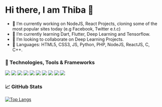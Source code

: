 # Hi there, I am Thiba 👋

- 🔭 I’m currently working on NodeJS, React Projects, cloning some of the most popular sites today (e.g Facebook, Twitter e.t.c) 
- 🌱 I’m currently learning Dart, Flutter, Deep Learning and Tensorflow.
- 👯 I’m looking to collaborate on Deep Learning Projects.
- 📢 Languages: HTML5, CSS3, JS, Python, PHP, NodeJS, ReactJS, C, C++.


### 🔧 Technologies, Tools & Frameworks
![](https://img.shields.io/badge/OS-Linux-informational?style=flat&logo=linux&logoColor=white&color=2bbc8a)
![](https://img.shields.io/badge/Editor-V_S_Code-informational?style=flat&logo=visualstudiocode&logoColor=white&color=2bbc8a)
![](https://img.shields.io/badge/Code-Python-informational?style=flat&logo=python&logoColor=white&color=2bbc8a)
![](https://img.shields.io/badge/Code-JavaScript-informational?style=flat&logo=javascript&logoColor=white&color=2bbc8a)
![](https://img.shields.io/badge/Code-PHP-informational?style=flat&logo=php&logoColor=white&color=2bbc8a)
![](https://img.shields.io/badge/Code-C-informational?style=flat&logo=c&logoColor=white&color=2bbc8a)
![](https://img.shields.io/badge/Code-C++-informational?style=flat&logo=cplusplus&logoColor=white&color=2bbc8a)
![](https://img.shields.io/badge/Framework-OpenCV-informational?style=flat&logo=opencv&logoColor=white&color=2bbc8a)
![](https://img.shields.io/badge/Framework-PyTorch-informational?style=flat&logo=pytorch&logoColor=white&color=2bbc8a)
![](https://img.shields.io/badge/Framework-TensorFlow-informational?style=flat&logo=tensorflow&logoColor=white&color=2bbc8a)


### 📈 GitHub Stats
[![Top Langs](https://github-readme-stats.vercel.app/api/top-langs/?username=ThibaMahlezana&langs_count=8)](https://github.com/ThibaMahlezana/github-readme-stats)


<!--
**ThibaMahlezana/ThibaMahlezana** is a ✨ _special_ ✨ repository because its `README.md` (this file) appears on your GitHub profile.

Here are some ideas to get you started:

- 🔭 I’m currently working on ...
- 🌱 I’m currently learning ...
- 👯 I’m looking to collaborate on ...
- 🤔 I’m looking for help with ...
- 💬 Ask me about ...
- 📫 How to reach me: ...
- 😄 Pronouns: ...
- ⚡ Fun fact: ...
-->

